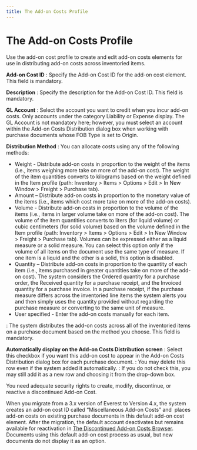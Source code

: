 ```yaml
---
title: The Add-on Costs Profile
---
```


# The Add-on Costs Profile


Use the add-on cost profile to create and edit add-on costs elements  for use in distributing add-on costs across inventoried items.


**Add-on Cost ID**
: Specify the Add-on Cost ID for the add-on cost element.  This field is mandatory.


**Description**
: Specify the description for the Add-on Cost ID.  This field is mandatory.


**GL Account**
: Select the account you want to credit when you incur  add-on costs. Only accounts under the category Liability or Expense display.  The GL Account is not mandatory here; however, you must select an account  within the Add-on Costs Distribution dialog box when working with purchase  documents whose FOB Type is set to Origin.


**Distribution Method**
: You can allocate costs using any of the following  methods:

- Weight - Distribute  add-on costs in proportion to the weight of the items (i.e., items weighing  more take on more of the add-on cost). The weight of the item quantities  converts to kilograms based on the weight defined in the Item profile  (path: Inventory > Items > Options > Edit > In New Window  > Freight > Purchase tab).
- Amount – Distribute  add-on costs in proportion to the monetary value of the items (i.e., items  which cost more take on more of the add-on costs).
- Volume - Distribute  add-on costs in proportion to the volume of the items (i.e., items in  larger volume take on more of the add-on cost). The volume of the item  quantities converts to liters (for liquid volume) or cubic centimeters  (for solid volume) based on the volume defined in the Item profile (path:  Inventory > Items > Options > Edit > In New Window > Freight  > Purchase tab). Volumes can be expressed either as a liquid measure  or a solid measure. You can select this option only if the volume of all  items on the document use the same type of measure. If one item is a liquid  and the other is a solid, this option is disabled.
- Quantity –  Distribute add-on costs in proportion to the quantity of each item (i.e.,  items purchased in greater quantities take on more of the add-on cost).  The system considers the Ordered quantity for a purchase order, the Received  quantity for a purchase receipt, and the Invoiced quantity for a purchase  invoice. In a purchase receipt, if the purchase measure differs across  the inventoried line items the system alerts you and then simply uses  the quantity provided without regarding the purchase measure or converting  to the same unit of measure.
- User specified  - Enter the add-on costs manually for each item.

: The system distributes the add-on costs across all  of the inventoried items on a purchase document based on the method you  choose. This field is mandatory.


**Automatically display on the Add-on Costs Distribution  screen**
: Select this checkbox if you want this add-on cost  to appear in the Add-on Costs Distribution dialog box for each purchase  document.
: You may delete this row even if the system added  it automatically.
: If you do not check this, you may still add it as  a new row and choosing it from the drop-down box.


You need adequate security rights to create, modify, discontinue, or  reactive a discontinued Add-on Cost.


When you migrate from a 3.x version of Everest to Version 4.x, the system  creates an add-on cost ID called “Miscellaneous Add-on Costs” and  places  add-on costs on existing purchase documents in this default add-on cost  element. After the migration, the default account deactivates but remains  available for reactivation in [The  Discontinued Add-on Costs Browser]({{site.pp_baseurl}}/misc/discontinued_add_on_costs_browser_pur.html). Documents using this default add-on  cost process as usual, but new documents do not display it as an option.
